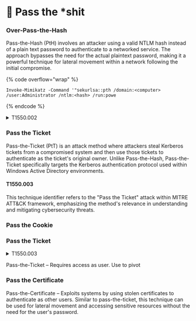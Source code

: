 # 🤯 Pass the \*shit

### Over-Pass-the-Hash

Pass-the-Hash (PtH) involves an attacker using a valid NTLM hash instead of a plain text password to authenticate to a networked service. The approach bypasses the need for the actual plaintext password, making it a powerful technique for lateral movement within a network following the initial compromise.

{% code overflow="wrap" %}
```
Invoke-Mimikatz -Command '"sekurlsa::pth /domain:<computer> /user:Administrator /ntlm:<hash> /run:powe
```
{% endcode %}

<details>

<summary>T1550.002</summary>



</details>

### Pass the Ticket

Pass-the-Ticket (PtT) is an attack method where attackers steal Kerberos tickets from a compromised system and then use those tickets to authenticate as the ticket's original owner. Unlike Pass-the-Hash, Pass-the-Ticket specifically targets the Kerberos authentication protocol used within Windows Active Directory environments.

#### T1550.003

This technique identifier refers to the "Pass the Ticket" attack within MITRE ATT\&CK framework, emphasizing the method's relevance in understanding and mitigating cybersecurity threats.

### Pass the Cookie

### Pass the Ticket

<details>

<summary>T1550.003</summary>



</details>

Pass-the-Ticket – Requires access as user. Use to pivot

### Pass the Certificate

Pass-the-Certificate – Exploits systems by using stolen certificates to authenticate as other users. Similar to pass-the-ticket, this technique can be used for lateral movement and accessing sensitive resources without the need for the user's password.

